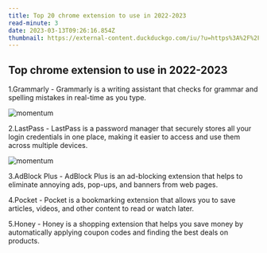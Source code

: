 ```yaml
---
title: Top 20 chrome extension to use in 2022-2023
read-minute: 3
date: 2023-03-13T09:26:16.854Z
thumbnail: https://external-content.duckduckgo.com/iu/?u=https%3A%2F%2Ftse1.mm.bing.net%2Fth%3Fid%3DOIP.Hf0ugTqPBedKRhV7ZD_pfQAAAA%26pid%3DApi&f=1&ipt=f055f452826ceb4e4709e11c21735fd9edbaf10328d8adc359960b27da940408&ipo=images
---
```

## T﻿op chrome extension to use in 2022-2023

1.Grammarly - Grammarly is a writing assistant that checks for grammar and spelling mistakes in real-time as you type.

![momentum](https://external-content.duckduckgo.com/iu/?u=https%3A%2F%2Ftse3.mm.bing.net%2Fth%3Fid%3DOIP.iinOroCBTCP1ibxBz4QAiQHaCT%26pid%3DApi&f=1&ipt=f234583ddeacb458157c9fbe908c5c73aa3836c2b736dc9bab79706935e78c55&ipo=images "momentum")

2﻿.LastPass - LastPass is a password manager that securely stores all your login credentials in one place, making it easier to access and use them across multiple devices.

![momentum](https://external-content.duckduckgo.com/iu/?u=https%3A%2F%2Ftse3.mm.bing.net%2Fth%3Fid%3DOIP.iinOroCBTCP1ibxBz4QAiQHaCT%26pid%3DApi&f=1&ipt=f234583ddeacb458157c9fbe908c5c73aa3836c2b736dc9bab79706935e78c55&ipo=images "momentum")

3﻿.AdBlock Plus - AdBlock Plus is an ad-blocking extension that helps to eliminate annoying ads, pop-ups, and banners from web pages.

4﻿.Pocket - Pocket is a bookmarking extension that allows you to save articles, videos, and other content to read or watch later.

5﻿.Honey - Honey is a shopping extension that helps you save money by automatically applying coupon codes and finding the best deals on products.